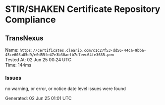 # STIR/SHAKEN Certificate Repository Compliance

## TransNexus

Name: `https://certificates.clearip.com/c1c27f53-dd56-44ca-9bba-45ce603a05d9/e0d55fe47e3b30aefb7c7eec64fe3635.pem`\
Tested At: 02 Jun 25 00:24 UTC\
Time: 144ms

### Issues

no warning, or error, or notice date level issues were found

Generated: 02 Jun 25 01:01 UTC
